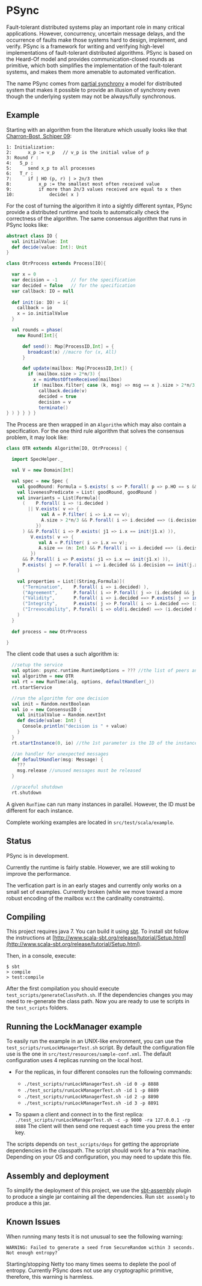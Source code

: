 # PSync

Fault-tolerant distributed systems play an important role in many critical applications.
However, concurrency, uncertain message delays, and the occurrence of faults make those systems hard to design, implement, and verify.
PSync is a framework for writing and verifying high-level implementations of fault-tolerant distributed algorithms.
PSync is based on the Heard-Of model and provides communication-closed rounds as primitive, which both simplifies the implementation of the fault-tolerant systems, and makes them more amenable to automated verification.

The name PSync comes from [partial synchrony](http://groups.csail.mit.edu/tds/papers/Lynch/jacm88.pdf) a model for distributed system that makes it possible to provide an illusion of synchrony even though the underlying system may not be always/fully synchronous.

## Example

Starting with an algorithm from the literature which usually looks like that [Charron-Bost, Schiper 09](http://infoscience.epfl.ch/record/159550/files/HO.pdf?version=1):
```
1: Initialization:
2:      x_p := v_p   // v_p is the initial value of p
3: Round r :
4:   S_p :
5:      send x_p to all processes
6:   T_r :
7:      if | HO (p, r) | > 2n/3 then
8:          x_p := the smallest most often received value
9:          if more than 2n/3 values received are equal to x then
10:             decide( x )
```

For the cost of turning the algorithm it into a sightly different syntax, PSync provide a distributed runtime and tools to automatically check the correctness of the algorithm.
The same consensus algorithm that runs in PSync looks like:
```scala
abstract class IO {
  val initialValue: Int
  def decide(value: Int): Unit
}

class OtrProcess extends Process[IO]{

  var x = 0
  var decision = -1     // for the specification
  var decided = false   // for the specification
  var callback: IO = null
    
  def init(io: IO) = i{
    callback = io
    x = io.initialValue
  }

  val rounds = phase(
    new Round[Int]{

      def send(): Map[ProcessID,Int] = {
        broadcast(x) //macro for (x, All)
      }

      def update(mailbox: Map[ProcessID,Int]) {
        if (mailbox.size > 2*n/3) {
          x = minMostOftenReceived(mailbox)
          if (mailbox.filter{ case (k, msg) => msg == x }.size > 2*n/3) {
            callback.decide(v)
            decided = true
            decision = v
            terminate()
} ) } } } }
```

The Process are then wrapped in an `Algorithm` which may also contain a specification.
For the one third rule algorithm that solves the consensus problem, it may look like:
```scala
class OTR extends Algorithm[IO, OtrProcess] {

  import SpecHelper._

  val V = new Domain[Int]

  val spec = new Spec {
    val goodRound: Formula = S.exists( s => P.forall( p => p.HO == s && s.size > 2*n/3 ))
    val livenessPredicate = List( goodRound, goodRound )
    val invariants = List[Formula](
      (    P.forall( i => !i.decided )
        || V.exists( v => {
             val A = P.filter( i => i.x == v);
             A.size > 2*n/3 && P.forall( i => i.decided ==> (i.decision == v))
           })
      ) && P.forall( i => P.exists( j1 => i.x == init(j1.x) )),
         V.exists( v => {
            val A = P.filter( i => i.x == v);
            A.size == (n: Int) && P.forall( i => i.decided ==> (i.decision == v))
         })
      && P.forall( i => P.exists( j1 => i.x == init(j1.x) )),
      P.exists( j => P.forall( i => i.decided && i.decision == init(j.x)) )
    )

    val properties = List[(String,Formula)](
      ("Termination",    P.forall( i => i.decided) ),
      ("Agreement",      P.forall( i => P.forall( j => (i.decided && j.decided) ==> (i.decision == j.decision) ))),
      ("Validity",       P.forall( i => i.decided ==> P.exists( j => init(j.x) == i.decision ))),
      ("Integrity",      P.exists( j => P.forall( i => i.decided ==> (i.decision == init(j.x)) ))),
      ("Irrevocability", P.forall( i => old(i.decided) ==> (i.decided && old(i.decision) == i.decision) ))
    )
  }
  
  def process = new OtrProcess

}
```

The client code that uses a such algorithm is:
```scala
  //setup the service
  val option: psync.runtime.RuntimeOptions = ??? //the list of peers and other parameters
  val algorithm = new OTR
  val rt = new RunTime(alg, options, defaultHandler(_))
  rt.startService

  //run the algorithm for one decision
  val init = Random.nextBoolean
  val io = new ConsensusIO {
    val initialValue = Random.nextInt
    def decide(value: Int) {
      Console.println("decision is " + value)
    }
  }
  rt.startInstance(0, io) //the 1st parameter is the ID of the instance

  //an handler for unexpected messages
  def defaultHandler(msg: Message) {
    ???
    msg.release //unused messages must be released
  }

  //graceful shutdown
  rt.shutdown
```
A given `RunTime` can run many instances in parallel.
However, the ID must be different for each instance.

Complete working examples are located in `src/test/scala/example`.


## Status

PSync is in development.

Currently the runtime is fairly stable.
However, we are still woking to improve the performance.

The verfication part is in an early stages and currently only works on a small set of examples.
Currently broken (while we move toward a more robust encoding of the mailbox w.r.t the cardinality constraints).


## Compiling

This project requires java 7.
You can build it using [sbt](http://www.scala-sbt.org/).
To install sbt follow the instructions at [http://www.scala-sbt.org/release/tutorial/Setup.html](http://www.scala-sbt.org/release/tutorial/Setup.html).

Then, in a console, execute:
```
$ sbt
> compile
> test:compile
```
After the first compilation you should execute `test_scripts/generateClassPath.sh`.
If the dependencies changes you may need to re-generate the class path.
Now you are ready to use te scripts in the `test_scripts` folders.


## Running the LockManager example

To easily run the example in an UNIX-like environment, you can use the `test_scripts/runLockManagerTest.sh` script.
By default the configuration file use is the one in `src/test/resources/sample-conf.xml`.
The default configuration uses 4 replicas running on the local host.

* For the replicas, in four different consoles run the following commands:
  - `./test_scripts/runLockManagerTest.sh -id 0 -p 8888`
  - `./test_scripts/runLockManagerTest.sh -id 1 -p 8889`
  - `./test_scripts/runLockManagerTest.sh -id 2 -p 8890`
  - `./test_scripts/runLockManagerTest.sh -id 3 -p 8891`

* To spawn a client and connect in to the first replica:
  `./test_scripts/runLockManagerTest.sh -c -p 9000 -ra 127.0.0.1 -rp 8888`
  The client will then send one request each time you press the enter key.

The scripts depends on `test_scripts/deps` for getting the appropriate dependencies in the classpath.
The script should work for a \*nix machine.
Depending on your OS and configuration, you may need to update this file.

## Assembly and deployment

To simplify the deployment of this project, we use the [sbt-assembly](https://github.com/sbt/sbt-assembly) plugin to produce a single jar containing all the dependencies.
Run `sbt assembly` to produce a this jar.

## Known Issues

When running many tests it is not unusual to see the following warning:

    WARNING: Failed to generate a seed from SecureRandom within 3 seconds. Not enough entropy?

Starting/stopping Netty too many times seems to deplete the pool of entropy.
Currently PSync does not use any cryptographic primitive, therefore, this warning is harmless.

